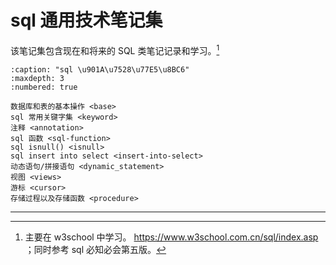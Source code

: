 # sql 通用技术笔记集

该笔记集包含现在和将来的 SQL 类笔记记录和学习。[^id2]

```{toctree}
:caption: "sql \u901A\u7528\u77E5\u8BC6"
:maxdepth: 3
:numbered: true

数据库和表的基本操作 <base>
sql 常用关键字集 <keyword>
注释 <annotation>
sql 函数 <sql-function>
sql isnull() <isnull>
sql insert into select <insert-into-select>
动态语句/拼接语句 <dynamic_statement>
视图 <views>
游标 <cursor>
存储过程以及存储函数 <procedure>
```

______________________________________________________________________

[^id2]: 主要在 w3school 中学习。 <https://www.w3school.com.cn/sql/index.asp> ；同时参考 sql 必知必会第五版。
